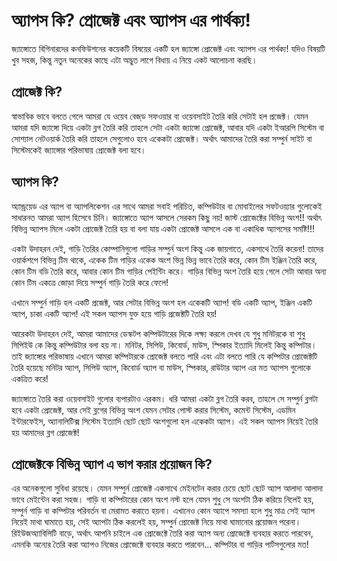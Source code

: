 # অ্যাপস কি? প্রোজেক্ট এবং অ্যাপস এর পার্থক্য!

জ্যাঙ্গোতে বিগিনারদের কনফিউশনের কয়েকটি বিষয়ের একটি হল জ্যাঙ্গো প্রোজেক্ট এবং অ্যাপস এর পার্থক্য! যদিও বিষয়টি খুব সহজ, কিন্তু নতুন অনেকের কাছে এটা অদ্ভুত লাগে বিধায় এ নিয়ে একট আলোচনা করছি।

## প্রোজেক্ট কি?

স্বাভাবিক ভাবে বলতে গেলে আমরা যে ওয়েব বেজ্‌ড সফওয়ার বা ওয়েবসাইট তৈরি করি সেটাই হল প্রজেক্ট। যেমন আমরা যদি জ্যাঙ্গো দিয়ে একটা ব্লগ তৈরি করি তাহলে সেটা একটা জ্যাঙ্গো প্রোজেক্ট, আবার যদি একটা ইআরপি সিস্টেম বা সোশ্যাল নেটওয়ার্ক তৈরি করি তাহলে সেগুলোও হবে একেকটা প্রোজেক্ট। অর্থাৎ আমাদের তৈরি করা সম্পুর্ন সাইট বা সিস্টেমকেই জ্যাঙ্গোর পরিভাষায় প্রোজেক্ট বলা হবে।

## অ্যাপস কি?

অ্যান্ড্রয়েড এর অ্যাপ বা অ্যাপলিকেশন এর সাথে আমরা সবাই পরিচিত, কম্পিউটার বা মোবাইলের সফটওয়্যার গুলোকেই সাধারনত আমরা অ্যাপ হিসেবে চিনি। জ্যাঙ্গোতে অ্যাপ আসলে সেরকম কিছু নয়! জাস্ট প্রোজেক্টের বিভিন্ন অংশ!! অর্থাৎ বিভিন্ন অ্যাপস মিলে একটা প্রোজেক্ট তৈরি হয় বা বলা যায় একটা প্রোজেক্ট আসলে এক বা একাধিক অ্যাপসের সমষ্টি!!!

একটা উদাহরন দেই, গাড়ি তৈরির কোম্পানিগুলো গাড়ির সম্পুর্ন অংশ কিন্তু এক জায়গাতে, একসাথে তৈরি করেনা! তাদের ওয়ার্কশপে বিভিন্ন টিম থাকে, একেক টিম গাড়ির একেক অংশ ভিন্ন ভিন্ন ভাবে তৈরি করে, কোন টিম ইঞ্জিন তৈরি করে, কোন টিম বডি তৈরি করে, আবার কোন টিম গাড়ির পেইন্টিং করে। গাড়ির বিভিন্ন অংশ তৈরি হয়ে গেলে সেটা আবার অন্য কোন টিম একত্রে জোড়া দিয়ে সম্পুর্ন গাড়ি তৈরি করে ফেলে!

এখানে সম্পুর্ন গাড়ি হল একটি প্রজেক্ট, আর সেটার বিভিন্ন অংশ হল একেকটি অ্যাপ! বডি একটি অ্যাপ, ইঞ্জিন একটি অ্যাপ, চাকা একটি অ্যাপ! এই সকল অ্যাপস যুক্ত হয়ে গাড়ি প্রজেক্টটি তৈরি হয়!

আরেকটা উদাহরন দেই, আমরা আমাদের ডেস্কটপ কম্পিউটারের দিকে লক্ষ্য করলে দেখব যে শুধু মনিটরকে বা শুধু সিপিইউ কে কিন্তু কম্পিউটার বলা হয় না। মনিটর, সিপিউ, কিবোর্ড, মাউস, স্পিকার ইত্যাদি মিলেই কিন্তু কম্পিটার। তাই জ্যাঙ্গোর পরিভাষায় এখানে আমরা কম্পিটারকে প্রোজেক্ট বলতে পারি এবং এটা বলতে পারি যে কম্পিটার প্রোজেক্টটি তৈরি হয়েছে মনিটর অ্যাপ, সিপিউ অ্যাপ, কিবোর্ড অ্যাপ বা মাউস, স্পিকার, রাউটার অ্যাপ এর মত অ্যাপস গুলোকে একত্রিত করে!

জ্যাঙ্গোতে তৈরি করা ওয়েবসাইট গুলোর ব্যপারটাও এরকম। ধরি আমরা একটা ব্লগ তৈরি করব, তাহলে সে সম্পুর্ন ব্লগটা হবে একটা প্রোজেক্ট, আর সেই ব্লগের বিভিন্ন অংশ যেমন সেটার পোস্ট করার সিস্টেম, কমেন্ট সিস্টেম, এডমিন ইন্টারফেইস, অ্যানালিটিক্স সিস্টেম ইত্যাদি ছোট ছোট অংশগুলো হল একেকটা অ্যাপ। এই সকল অ্যাপস নিয়েই তৈরি হয় আমাদের ব্লগ প্রোজেক্ট!

## প্রোজেক্টকে বিভিন্ন অ্যাপ এ ভাগ করার প্রয়োজন কি?

এর অনেকগুলো সুবিধা রয়েছে। যেমন সম্পুর্ন প্রোজেক্ট একসাথে মেইনটেন করার চেয়ে ছোট ছোট অ্যাপ আলাদা আলাদা ভাবে মেইন্টেন করা সহজ। গাড়ি বা কম্পিটারের কোন অংশ নস্ট হলে যেমন শুধু সে অংশটা ঠিক করিয়ে নিলেই হয়, সম্পুর্ন গাড়ি বা কম্পিটার পরিবর্তন বা মেরামত করাতে হয়না। এখানেও কোন অ্যাপে সমস্যা হলে শুধু মাত্র সেই অ্যাপ নিয়েই মাথা ঘামাতে হয়, সেই অ্যাপটা ঠিক করলেই হয়, সম্পুর্ন প্রোজেক্ট নিয়ে মাথা ঘামানোর প্রয়োজন পরেনা। রিইউজঅ্যাবিলিটি বাড়ে, অর্থাৎ আপনি চাইলে এক প্রোজেক্টে তৈরি করা অ্যাপ অন্য প্রোজেক্টে ব্যবহার করতে পারবেন, এমনকি অন্যের তৈরি করা অ্যাপও নিজের প্রোজেক্টে ব্যবহার করতে পারবেন... কম্পিটার বা গাড়ির পার্টসগুলোর মত!

